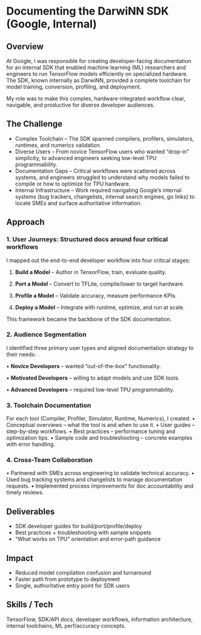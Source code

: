 # Documenting the DarwiNN SDK (Google, Internal)

## Overview

At Google, I was responsible for creating developer-facing documentation for an internal SDK that enabled machine learning (ML) researchers and engineers to run TensorFlow models efficiently on specialized hardware. The SDK, known internally as DarwiNN, provided a complete toolchain for model training, conversion, profiling, and deployment.

My role was to make this complex, hardware-integrated workflow clear, navigable, and productive for diverse developer audiences.

## The Challenge

- Complex Toolchain – The SDK spanned compilers, profilers, simulators, runtimes, and numerics validation.
- Diverse Users – From novice TensorFlow users who wanted “drop-in” simplicity, to advanced engineers seeking low-level TPU programmability.
- Documentation Gaps – Critical workflows were scattered across systems, and engineers struggled to understand why models failed to compile or how to optimize for TPU hardware.
- Internal Infrastructure – Work required navigating Google’s internal systems (bug trackers, changelists, internal search engines, go links) to locate SMEs and surface authoritative information.

## Approach

### 1. User Journeys: Structured docs around four critical workflows

I mapped out the end-to-end developer workflow into four critical stages:

1. **Build a Model** – Author in TensorFlow, train, evaluate quality.

2. **Port a Model** – Convert to TFLite, compile/lower to target hardware.

3. **Profile a Model** – Validate accuracy, measure performance KPIs.

4. **Deploy a Model** – Integrate with runtime, optimize, and run at scale.

This framework became the backbone of the SDK documentation.

### 2. Audience Segmentation

I identified three primary user types and aligned documentation strategy to their needs:

• **Novice Developers** – wanted “out-of-the-box” functionality.

• **Motivated Developers** – willing to adapt models and use SDK tools.

• **Advanced Developers** – required low-level TPU programmability.

### 3. Toolchain Documentation

For each tool (Compiler, Profiler, Simulator, Runtime, Numerics), I created:
• Conceptual overviews – what the tool is and when to use it.
• User guides – step-by-step workflows.
• Best practices – performance tuning and optimization tips.
• Sample code and troubleshooting – concrete examples with error handling.

### 4. Cross-Team Collaboration

• Partnered with SMEs across engineering to validate technical accuracy.
• Used bug tracking systems and changelists to manage documentation requests.
• Implemented process improvements for doc accountability and timely reviews.

## Deliverables

- SDK developer guides for build/port/profile/deploy
- Best practices + troubleshooting with sample snippets
- “What works on TPU” orientation and error-path guidance

## Impact

- Reduced model compilation confusion and turnaround
- Faster path from prototype to deployment
- Single, authoritative entry point for SDK users

## Skills / Tech

TensorFlow, SDK/API docs, developer workflows, information architecture, internal toolchains, ML perf/accuracy concepts.
